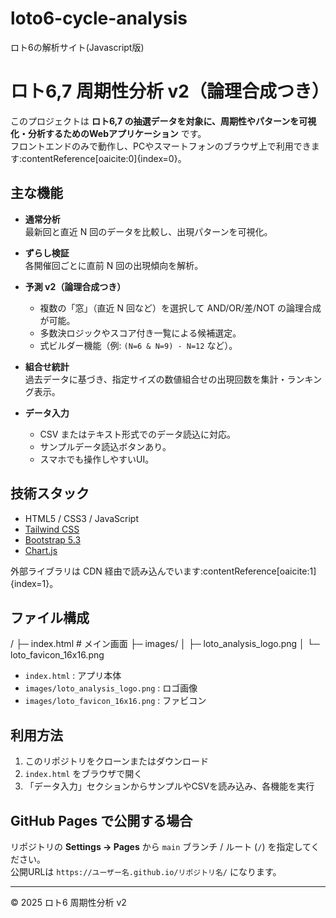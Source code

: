 # loto6-cycle-analysis
ロト6の解析サイト(Javascript版)
# ロト6,7 周期性分析 v2（論理合成つき）

このプロジェクトは **ロト6,7 の抽選データを対象に、周期性やパターンを可視化・分析するためのWebアプリケーション** です。  
フロントエンドのみで動作し、PCやスマートフォンのブラウザ上で利用できます:contentReference[oaicite:0]{index=0}。

## 主な機能

- **通常分析**  
  最新回と直近 N 回のデータを比較し、出現パターンを可視化。

- **ずらし検証**  
  各開催回ごとに直前 N 回の出現傾向を解析。

- **予測 v2（論理合成つき）**  
  - 複数の「窓」（直近 N 回など）を選択して AND/OR/差/NOT の論理合成が可能。  
  - 多数決ロジックやスコア付き一覧による候補選定。  
  - 式ビルダー機能（例: `(N=6 & N=9) - N=12` など）。

- **組合せ統計**  
  過去データに基づき、指定サイズの数値組合せの出現回数を集計・ランキング表示。

- **データ入力**  
  - CSV またはテキスト形式でのデータ読込に対応。  
  - サンプルデータ読込ボタンあり。  
  - スマホでも操作しやすいUI。

## 技術スタック

- HTML5 / CSS3 / JavaScript
- [Tailwind CSS](https://tailwindcss.com/)  
- [Bootstrap 5.3](https://getbootstrap.com/)  
- [Chart.js](https://www.chartjs.org/)  

外部ライブラリは CDN 経由で読み込んでいます:contentReference[oaicite:1]{index=1}。

## ファイル構成
/
├─ index.html # メイン画面
├─ images/
│ ├─ loto_analysis_logo.png
│ └─ loto_favicon_16x16.png


- `index.html` : アプリ本体
- `images/loto_analysis_logo.png` : ロゴ画像
- `images/loto_favicon_16x16.png` : ファビコン

## 利用方法

1. このリポジトリをクローンまたはダウンロード
2. `index.html` をブラウザで開く
3. 「データ入力」セクションからサンプルやCSVを読み込み、各機能を実行

## GitHub Pages で公開する場合

リポジトリの **Settings → Pages** から `main` ブランチ / ルート (`/`) を指定してください。  
公開URLは `https://ユーザー名.github.io/リポジトリ名/` になります。

---

© 2025 ロト6 周期性分析 v2

